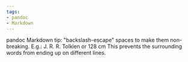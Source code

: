 ```yaml
---
tags:
- pandoc
- Markdown
---
```


pandoc Markdown tip: "backslash-escape" spaces to make them
non-breaking. E.g.: J. R. R. Tolkien or 128 cm This prevents the
surrounding words from ending up on different lines.
